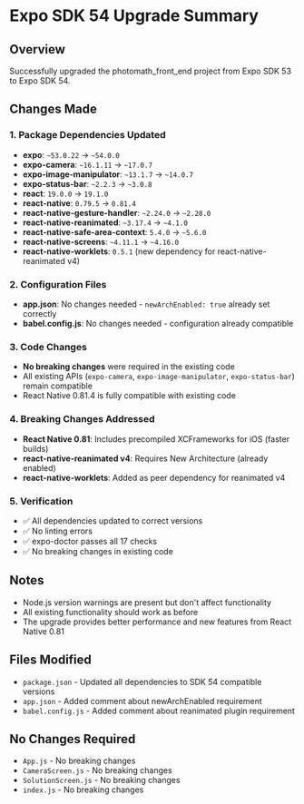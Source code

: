 # Expo SDK 54 Upgrade Summary

## Overview
Successfully upgraded the photomath_front_end project from Expo SDK 53 to Expo SDK 54.

## Changes Made

### 1. Package Dependencies Updated
- **expo**: `~53.0.22` → `~54.0.0`
- **expo-camera**: `~16.1.11` → `~17.0.7`
- **expo-image-manipulator**: `~13.1.7` → `~14.0.7`
- **expo-status-bar**: `~2.2.3` → `~3.0.8`
- **react**: `19.0.0` → `19.1.0`
- **react-native**: `0.79.5` → `0.81.4`
- **react-native-gesture-handler**: `~2.24.0` → `~2.28.0`
- **react-native-reanimated**: `~3.17.4` → `~4.1.0`
- **react-native-safe-area-context**: `5.4.0` → `~5.6.0`
- **react-native-screens**: `~4.11.1` → `~4.16.0`
- **react-native-worklets**: `0.5.1` (new dependency for react-native-reanimated v4)

### 2. Configuration Files
- **app.json**: No changes needed - `newArchEnabled: true` already set correctly
- **babel.config.js**: No changes needed - configuration already compatible

### 3. Code Changes
- **No breaking changes** were required in the existing code
- All existing APIs (`expo-camera`, `expo-image-manipulator`, `expo-status-bar`) remain compatible
- React Native 0.81.4 is fully compatible with existing code

### 4. Breaking Changes Addressed
- **React Native 0.81**: Includes precompiled XCFrameworks for iOS (faster builds)
- **react-native-reanimated v4**: Requires New Architecture (already enabled)
- **react-native-worklets**: Added as peer dependency for reanimated v4

### 5. Verification
- ✅ All dependencies updated to correct versions
- ✅ No linting errors
- ✅ expo-doctor passes all 17 checks
- ✅ No breaking changes in existing code

## Notes
- Node.js version warnings are present but don't affect functionality
- All existing functionality should work as before
- The upgrade provides better performance and new features from React Native 0.81

## Files Modified
- `package.json` - Updated all dependencies to SDK 54 compatible versions
- `app.json` - Added comment about newArchEnabled requirement
- `babel.config.js` - Added comment about reanimated plugin requirement

## No Changes Required
- `App.js` - No breaking changes
- `CameraScreen.js` - No breaking changes  
- `SolutionScreen.js` - No breaking changes
- `index.js` - No breaking changes

